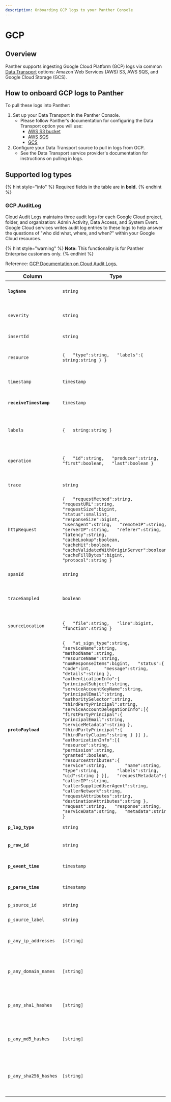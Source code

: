 ```yaml
---
description: Onboarding GCP logs to your Panther Console
---
```


# GCP

## Overview

Panther supports ingesting Google Cloud Platform (GCP) logs via common [Data Transport](https://docs.panther.com/data-onboarding/data-transports) options: Amazon Web Services (AWS) S3, AWS SQS, and Google Cloud Storage (GCS).

## How to onboard GCP logs to Panther

To pull these logs into Panther:

1. Set up your Data Transport in the Panther Console.
   * Please follow Panther’s documentation for configuring the Data Transport option you will use:
     * [AWS S3 bucket](https://docs.panther.com/data-onboarding/data-transports/s3)
     * [AWS SQS](https://docs.panther.com/data-onboarding/data-transports/sqs)
     * [GCS](https://docs.panther.com/data-onboarding/data-transports/gcs)
2. Configure your Data Transport source to pull in logs from GCP.
   * See the Data Transport service provider's documentation for instructions on pulling in logs.

## Supported log types

{% hint style="info" %}
Required fields in the table are in **bold.**
{% endhint %}

### GCP.AuditLog

Cloud Audit Logs maintains three audit logs for each Google Cloud project, folder, and organization: Admin Activity, Data Access, and System Event. Google Cloud services writes audit log entries to these logs to help answer the questions of "who did what, where, and when?" within your Google Cloud resources.

{% hint style="warning" %}
**Note:** This functionality is for Panther Enterprise customers only.
{% endhint %}

Reference: [GCP Documentation on Cloud Audit Logs. ](https://cloud.google.com/logging/docs/audit)

| Column                 | Type                                                                                                                                                                                                                                                                                                                                                                                                                                                                                                                                                                                                                                                                                                                                                                                                                                                                                                                                                                                                                                                                                                                                              | Description                                                                                       |
| ---------------------- | ------------------------------------------------------------------------------------------------------------------------------------------------------------------------------------------------------------------------------------------------------------------------------------------------------------------------------------------------------------------------------------------------------------------------------------------------------------------------------------------------------------------------------------------------------------------------------------------------------------------------------------------------------------------------------------------------------------------------------------------------------------------------------------------------------------------------------------------------------------------------------------------------------------------------------------------------------------------------------------------------------------------------------------------------------------------------------------------------------------------------------------------------- | ------------------------------------------------------------------------------------------------- |
| **`logName`**          | `string`                                                                                                                                                                                                                                                                                                                                                                                                                                                                                                                                                                                                                                                                                                                                                                                                                                                                                                                                                                                                                                                                                                                                          | The resource name of the log to which this log entry belongs.                                     |
| `severity`             | `string`                                                                                                                                                                                                                                                                                                                                                                                                                                                                                                                                                                                                                                                                                                                                                                                                                                                                                                                                                                                                                                                                                                                                          | The severity of the log entry. The default value is LogSeverity.DEFAULT.                          |
| `insertId`             | `string`                                                                                                                                                                                                                                                                                                                                                                                                                                                                                                                                                                                                                                                                                                                                                                                                                                                                                                                                                                                                                                                                                                                                          | A unique identifier for the log entry.                                                            |
| `resource`             | `{   "type":string,   "labels":{     string:string } }`                                                                                                                                                                                                                                                                                                                                                                                                                                                                                                                                                                                                                                                                                                                                                                                                                                                                                                                                                                                                                                                                                           | The monitored resource that produced this log entry.                                              |
| `timestamp`            | `timestamp`                                                                                                                                                                                                                                                                                                                                                                                                                                                                                                                                                                                                                                                                                                                                                                                                                                                                                                                                                                                                                                                                                                                                       | The time the event described by the log entry occurred.                                           |
| **`receiveTimestamp`** | `timestamp`                                                                                                                                                                                                                                                                                                                                                                                                                                                                                                                                                                                                                                                                                                                                                                                                                                                                                                                                                                                                                                                                                                                                       | The time the log entry was received by Logging.                                                   |
| `labels`               | `{   string:string }`                                                                                                                                                                                                                                                                                                                                                                                                                                                                                                                                                                                                                                                                                                                                                                                                                                                                                                                                                                                                                                                                                                                             | A set of user-defined (key, value) data that provides additional information about the log entry. |
| `operation`            | `{   "id":string,   "producer":string,   "first":boolean,   "last":boolean }`                                                                                                                                                                                                                                                                                                                                                                                                                                                                                                                                                                                                                                                                                                                                                                                                                                                                                                                                                                                                                                                                     | Information about an operation associated with the log entry, if applicable.                      |
| `trace`                | `string`                                                                                                                                                                                                                                                                                                                                                                                                                                                                                                                                                                                                                                                                                                                                                                                                                                                                                                                                                                                                                                                                                                                                          | Resource name of the trace associated with the log entry, if any.                                 |
| `httpRequest`          | `{   "requestMethod":string,   "requestURL":string,   "requestSize":bigint,   "status":smallint,   "responseSize":bigint,   "userAgent":string,   "remoteIP":string,   "serverIP":string,   "referer":string,   "latency":string,   "cacheLookup":boolean,   "cacheHit":boolean,   "cacheValidatedWithOriginServer":boolean,   "cacheFillBytes":bigint,   "protocol":string }`                                                                                                                                                                                                                                                                                                                                                                                                                                                                                                                                                                                                                                                                                                                                                                    | Information about the HTTP request associated with this log entry, if applicable.                 |
| `spanId`               | `string`                                                                                                                                                                                                                                                                                                                                                                                                                                                                                                                                                                                                                                                                                                                                                                                                                                                                                                                                                                                                                                                                                                                                          | The span ID within the trace associated with the log entry.                                       |
| `traceSampled`         | `boolean`                                                                                                                                                                                                                                                                                                                                                                                                                                                                                                                                                                                                                                                                                                                                                                                                                                                                                                                                                                                                                                                                                                                                         | The sampling decision of the trace associated with the log entry.                                 |
| `sourceLocation`       | `{   "file":string,   "line":bigint,   "function":string }`                                                                                                                                                                                                                                                                                                                                                                                                                                                                                                                                                                                                                                                                                                                                                                                                                                                                                                                                                                                                                                                                                       | Source code location information associated with the log entry, if any.                           |
| **`protoPayload`**     | `{   "at_sign_type":string,   "serviceName":string,   "methodName":string,   "resourceName":string,   "numResponseItems":bigint,   "status":{     "code":int,     "message":string,     "details":string },   "authenticationInfo":{     "principalSubject":string,     "serviceAccountKeyName":string,     "principalEmail":string,     "authoritySelector":string,     "thirdPartyPrincipal":string,     "serviceAccountDelegationInfo":[{       "firstPartyPrincipal":{         "principalEmail":string,         "serviceMetadata":string },       "thirdPartyPrincipal":{         "thirdPartyClaims":string } }] },   "authorizationInfo":[{     "resource":string,     "permission":string,     "granted":boolean,     "resourceAttributes":{       "service":string,       "name":string,       "type":string,       "labels":string,       "uid":string } }],   "requestMetadata":{     "callerIP":string,     "callerSuppliedUserAgent":string,     "callerNetwork":string,     "requestAttributes":string,     "destinationAttributes":string },   "request":string,   "response":string,   "serviceData":string,   "metadata":string }` | The AuditLog payload                                                                              |
| **`p_log_type`**       | `string`                                                                                                                                                                                                                                                                                                                                                                                                                                                                                                                                                                                                                                                                                                                                                                                                                                                                                                                                                                                                                                                                                                                                          | Panther added field with type of log                                                              |
| **`p_row_id`**         | `string`                                                                                                                                                                                                                                                                                                                                                                                                                                                                                                                                                                                                                                                                                                                                                                                                                                                                                                                                                                                                                                                                                                                                          | Panther added field with unique id (within table)                                                 |
| **`p_event_time`**     | `timestamp`                                                                                                                                                                                                                                                                                                                                                                                                                                                                                                                                                                                                                                                                                                                                                                                                                                                                                                                                                                                                                                                                                                                                       | Panther added standardize event time (UTC)                                                        |
| **`p_parse_time`**     | `timestamp`                                                                                                                                                                                                                                                                                                                                                                                                                                                                                                                                                                                                                                                                                                                                                                                                                                                                                                                                                                                                                                                                                                                                       | Panther added standardize log parse time (UTC)                                                    |
| `p_source_id`          | `string`                                                                                                                                                                                                                                                                                                                                                                                                                                                                                                                                                                                                                                                                                                                                                                                                                                                                                                                                                                                                                                                                                                                                          | Panther added field with the source id                                                            |
| `p_source_label`       | `string`                                                                                                                                                                                                                                                                                                                                                                                                                                                                                                                                                                                                                                                                                                                                                                                                                                                                                                                                                                                                                                                                                                                                          | Panther added field with the source label                                                         |
| `p_any_ip_addresses`   | `[string]`                                                                                                                                                                                                                                                                                                                                                                                                                                                                                                                                                                                                                                                                                                                                                                                                                                                                                                                                                                                                                                                                                                                                        | Panther added field with collection of ip addresses associated with the row                       |
| `p_any_domain_names`   | `[string]`                                                                                                                                                                                                                                                                                                                                                                                                                                                                                                                                                                                                                                                                                                                                                                                                                                                                                                                                                                                                                                                                                                                                        | Panther added field with collection of domain names associated with the row                       |
| `p_any_sha1_hashes`    | `[string]`                                                                                                                                                                                                                                                                                                                                                                                                                                                                                                                                                                                                                                                                                                                                                                                                                                                                                                                                                                                                                                                                                                                                        | Panther added field with collection of SHA1 hashes associated with the row                        |
| `p_any_md5_hashes`     | `[string]`                                                                                                                                                                                                                                                                                                                                                                                                                                                                                                                                                                                                                                                                                                                                                                                                                                                                                                                                                                                                                                                                                                                                        | Panther added field with collection of MD5 hashes associated with the row                         |
| `p_any_sha256_hashes`  | `[string]`                                                                                                                                                                                                                                                                                                                                                                                                                                                                                                                                                                                                                                                                                                                                                                                                                                                                                                                                                                                                                                                                                                                                        | Panther added field with collection of SHA256 hashes of any algorithm associated with the row     |

